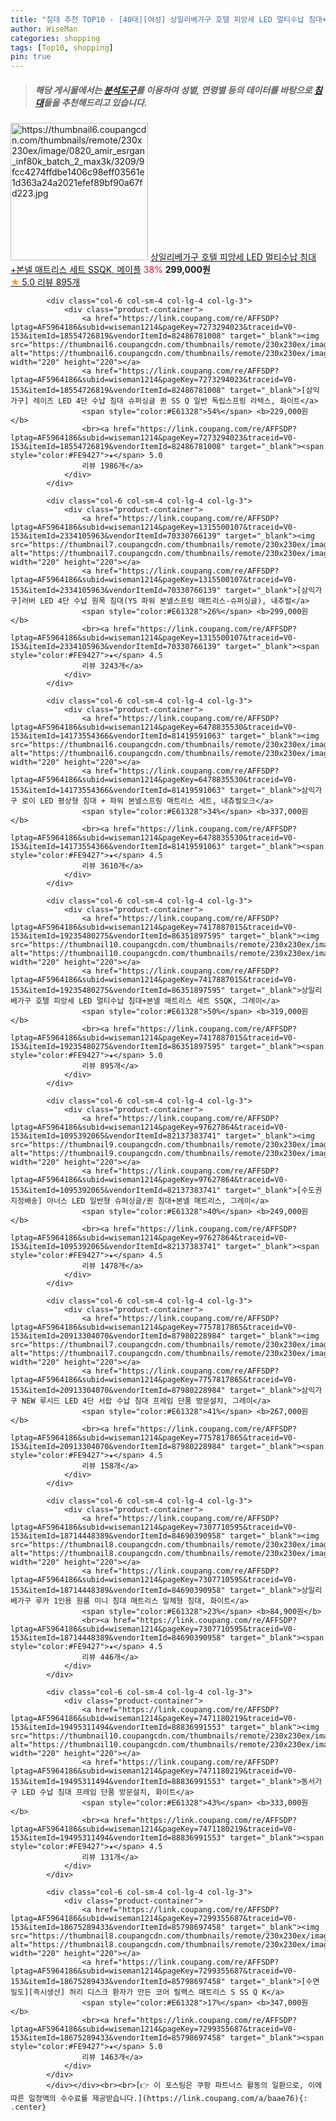 ```yaml
---
title: "침대 추천 TOP10 - [40대][여성] 상일리베가구 호텔 피앙세 LED 멀티수납 침대+본넬 매트리스 세트 SSQK, 메이플"
author: WiseMan
categories: shopping
tags: [Top10, shopping]
pin: true
---
```


> ##### 해당 게시물에서는 [**분석도구**](https://itemscout.io/)를 이용하여 **성별**, **연령별** 등의 데이터를 바탕으로 [**침대**](https://link.coupang.com/a/baae76)들을 추천해드리고 있습니다.
<div class="container"><div class="row">
            <div class="col-6 col-sm-4 col-lg-4 col-lg-3">
                <div class="product-container">
                    <a href="https://link.coupang.com/re/AFFSDP?lptag=AF5964186&subid=wiseman1214&pageKey=7417887015&traceid=V0-153&itemId=19235480272&vendorItemId=86351897584" target="_blank"><img src="https://thumbnail6.coupangcdn.com/thumbnails/remote/230x230ex/image/0820_amir_esrgan_inf80k_batch_2_max3k/3209/9fcc4274ffdbe1406c98eff03561e1d363a24a2021efef89bf90a67fd223.jpg" alt="https://thumbnail6.coupangcdn.com/thumbnails/remote/230x230ex/image/0820_amir_esrgan_inf80k_batch_2_max3k/3209/9fcc4274ffdbe1406c98eff03561e1d363a24a2021efef89bf90a67fd223.jpg" width="220" height="220"></a>
                    <a href="https://link.coupang.com/re/AFFSDP?lptag=AF5964186&subid=wiseman1214&pageKey=7417887015&traceid=V0-153&itemId=19235480272&vendorItemId=86351897584" target="_blank">상일리베가구 호텔 피앙세 LED 멀티수납 침대+본넬 매트리스 세트 SSQK, 메이플</a>
                    <span style="color:#E61328">38%</span> <b>299,000원</b>
                    <br><a href="https://link.coupang.com/re/AFFSDP?lptag=AF5964186&subid=wiseman1214&pageKey=7417887015&traceid=V0-153&itemId=19235480272&vendorItemId=86351897584" target="_blank"><span style="color:#FE9427">★</span> 5.0
                    리뷰 895개</a>
                </div>
            </div>
            
            <div class="col-6 col-sm-4 col-lg-4 col-lg-3">
                <div class="product-container">
                    <a href="https://link.coupang.com/re/AFFSDP?lptag=AF5964186&subid=wiseman1214&pageKey=7273294023&traceid=V0-153&itemId=18554726819&vendorItemId=82486781008" target="_blank"><img src="https://thumbnail6.coupangcdn.com/thumbnails/remote/230x230ex/image/0820_amir_esrgan_inf80k_batch_0_max3k/814b/0a366f0ed58fc54579369bf82db217d3fa582c926f5a526a21ad18426a20.jpg" alt="https://thumbnail6.coupangcdn.com/thumbnails/remote/230x230ex/image/0820_amir_esrgan_inf80k_batch_0_max3k/814b/0a366f0ed58fc54579369bf82db217d3fa582c926f5a526a21ad18426a20.jpg" width="220" height="220"></a>
                    <a href="https://link.coupang.com/re/AFFSDP?lptag=AF5964186&subid=wiseman1214&pageKey=7273294023&traceid=V0-153&itemId=18554726819&vendorItemId=82486781008" target="_blank">[삼익가구] 레이즈 LED 4단 수납 침대 슈퍼싱글 퀸 SS Q 일반 독립스프링 라텍스, 화이트</a>
                    <span style="color:#E61328">54%</span> <b>229,000원</b>
                    <br><a href="https://link.coupang.com/re/AFFSDP?lptag=AF5964186&subid=wiseman1214&pageKey=7273294023&traceid=V0-153&itemId=18554726819&vendorItemId=82486781008" target="_blank"><span style="color:#FE9427">★</span> 5.0
                    리뷰 1986개</a>
                </div>
            </div>
            
            <div class="col-6 col-sm-4 col-lg-4 col-lg-3">
                <div class="product-container">
                    <a href="https://link.coupang.com/re/AFFSDP?lptag=AF5964186&subid=wiseman1214&pageKey=1315500107&traceid=V0-153&itemId=2334105963&vendorItemId=70330766139" target="_blank"><img src="https://thumbnail7.coupangcdn.com/thumbnails/remote/230x230ex/image/0820_amir_esrgan_inf80k_batch_0_max3k/ca5a/1c0a0220be74466e2873b216e5bd3d90ef258ead8c4ff1cddce39a9b7dc2.jpg" alt="https://thumbnail7.coupangcdn.com/thumbnails/remote/230x230ex/image/0820_amir_esrgan_inf80k_batch_0_max3k/ca5a/1c0a0220be74466e2873b216e5bd3d90ef258ead8c4ff1cddce39a9b7dc2.jpg" width="220" height="220"></a>
                    <a href="https://link.coupang.com/re/AFFSDP?lptag=AF5964186&subid=wiseman1214&pageKey=1315500107&traceid=V0-153&itemId=2334105963&vendorItemId=70330766139" target="_blank">[삼익가구]러버 LED 4단 수납 원목 침대(YS 파워 본넬스프링 매트리스-슈퍼싱글), 내추럴</a>
                    <span style="color:#E61328">26%</span> <b>299,000원</b>
                    <br><a href="https://link.coupang.com/re/AFFSDP?lptag=AF5964186&subid=wiseman1214&pageKey=1315500107&traceid=V0-153&itemId=2334105963&vendorItemId=70330766139" target="_blank"><span style="color:#FE9427">★</span> 4.5
                    리뷰 3243개</a>
                </div>
            </div>
            
            <div class="col-6 col-sm-4 col-lg-4 col-lg-3">
                <div class="product-container">
                    <a href="https://link.coupang.com/re/AFFSDP?lptag=AF5964186&subid=wiseman1214&pageKey=6478835530&traceid=V0-153&itemId=14173554366&vendorItemId=81419591063" target="_blank"><img src="https://thumbnail6.coupangcdn.com/thumbnails/remote/230x230ex/image/0820_amir_esrgan_inf80k_batch_7_max3k/1beb/ab9f5470437aae9c605b69e67cb11283f5b75456cddea8ada0d3f4f3ddfd.jpg" alt="https://thumbnail6.coupangcdn.com/thumbnails/remote/230x230ex/image/0820_amir_esrgan_inf80k_batch_7_max3k/1beb/ab9f5470437aae9c605b69e67cb11283f5b75456cddea8ada0d3f4f3ddfd.jpg" width="220" height="220"></a>
                    <a href="https://link.coupang.com/re/AFFSDP?lptag=AF5964186&subid=wiseman1214&pageKey=6478835530&traceid=V0-153&itemId=14173554366&vendorItemId=81419591063" target="_blank">삼익가구 로이 LED 평상형 침대 + 파워 본넬스프링 매트리스 세트, 내츄럴오크</a>
                    <span style="color:#E61328">34%</span> <b>337,000원</b>
                    <br><a href="https://link.coupang.com/re/AFFSDP?lptag=AF5964186&subid=wiseman1214&pageKey=6478835530&traceid=V0-153&itemId=14173554366&vendorItemId=81419591063" target="_blank"><span style="color:#FE9427">★</span> 4.5
                    리뷰 3610개</a>
                </div>
            </div>
            
            <div class="col-6 col-sm-4 col-lg-4 col-lg-3">
                <div class="product-container">
                    <a href="https://link.coupang.com/re/AFFSDP?lptag=AF5964186&subid=wiseman1214&pageKey=7417887015&traceid=V0-153&itemId=19235480275&vendorItemId=86351897595" target="_blank"><img src="https://thumbnail10.coupangcdn.com/thumbnails/remote/230x230ex/image/vendor_inventory/e4ff/00690b7bef6596b1a67d3f3004165f4c60496d321a63d2dbbd95fcceb07f.jpg" alt="https://thumbnail10.coupangcdn.com/thumbnails/remote/230x230ex/image/vendor_inventory/e4ff/00690b7bef6596b1a67d3f3004165f4c60496d321a63d2dbbd95fcceb07f.jpg" width="220" height="220"></a>
                    <a href="https://link.coupang.com/re/AFFSDP?lptag=AF5964186&subid=wiseman1214&pageKey=7417887015&traceid=V0-153&itemId=19235480275&vendorItemId=86351897595" target="_blank">상일리베가구 호텔 피앙세 LED 멀티수납 침대+본넬 매트리스 세트 SSQK, 그레이</a>
                    <span style="color:#E61328">50%</span> <b>319,000원</b>
                    <br><a href="https://link.coupang.com/re/AFFSDP?lptag=AF5964186&subid=wiseman1214&pageKey=7417887015&traceid=V0-153&itemId=19235480275&vendorItemId=86351897595" target="_blank"><span style="color:#FE9427">★</span> 5.0
                    리뷰 895개</a>
                </div>
            </div>
            
            <div class="col-6 col-sm-4 col-lg-4 col-lg-3">
                <div class="product-container">
                    <a href="https://link.coupang.com/re/AFFSDP?lptag=AF5964186&subid=wiseman1214&pageKey=97627864&traceid=V0-153&itemId=1095392065&vendorItemId=82137383741" target="_blank"><img src="https://thumbnail9.coupangcdn.com/thumbnails/remote/230x230ex/image/vendor_inventory/0417/ca69c4e1bf8daf03f5ecc2fa9d779e5d012020612ea605a082492e40e143.jpg" alt="https://thumbnail9.coupangcdn.com/thumbnails/remote/230x230ex/image/vendor_inventory/0417/ca69c4e1bf8daf03f5ecc2fa9d779e5d012020612ea605a082492e40e143.jpg" width="220" height="220"></a>
                    <a href="https://link.coupang.com/re/AFFSDP?lptag=AF5964186&subid=wiseman1214&pageKey=97627864&traceid=V0-153&itemId=1095392065&vendorItemId=82137383741" target="_blank">[수도권 지정배송] 아너스 LED 일반형 슈퍼싱글/퀸 침대+본넬 매트리스, 그레이</a>
                    <span style="color:#E61328">40%</span> <b>249,000원</b>
                    <br><a href="https://link.coupang.com/re/AFFSDP?lptag=AF5964186&subid=wiseman1214&pageKey=97627864&traceid=V0-153&itemId=1095392065&vendorItemId=82137383741" target="_blank"><span style="color:#FE9427">★</span> 4.5
                    리뷰 1478개</a>
                </div>
            </div>
            
            <div class="col-6 col-sm-4 col-lg-4 col-lg-3">
                <div class="product-container">
                    <a href="https://link.coupang.com/re/AFFSDP?lptag=AF5964186&subid=wiseman1214&pageKey=7757817865&traceid=V0-153&itemId=20913304070&vendorItemId=87980228984" target="_blank"><img src="https://thumbnail7.coupangcdn.com/thumbnails/remote/230x230ex/image/rs_quotation_api/3njd0ppx/106db72acd604307bcc2c696542c9e11.jpg" alt="https://thumbnail7.coupangcdn.com/thumbnails/remote/230x230ex/image/rs_quotation_api/3njd0ppx/106db72acd604307bcc2c696542c9e11.jpg" width="220" height="220"></a>
                    <a href="https://link.coupang.com/re/AFFSDP?lptag=AF5964186&subid=wiseman1214&pageKey=7757817865&traceid=V0-153&itemId=20913304070&vendorItemId=87980228984" target="_blank">삼익가구 NEW 루시드 LED 4단 서랍 수납 침대 프레임 단품 방문설치, 그레이</a>
                    <span style="color:#E61328">41%</span> <b>267,000원</b>
                    <br><a href="https://link.coupang.com/re/AFFSDP?lptag=AF5964186&subid=wiseman1214&pageKey=7757817865&traceid=V0-153&itemId=20913304070&vendorItemId=87980228984" target="_blank"><span style="color:#FE9427">★</span> 4.5
                    리뷰 158개</a>
                </div>
            </div>
            
            <div class="col-6 col-sm-4 col-lg-4 col-lg-3">
                <div class="product-container">
                    <a href="https://link.coupang.com/re/AFFSDP?lptag=AF5964186&subid=wiseman1214&pageKey=7307710595&traceid=V0-153&itemId=18714448389&vendorItemId=84690390958" target="_blank"><img src="https://thumbnail8.coupangcdn.com/thumbnails/remote/230x230ex/image/vendor_inventory/8c92/4186d8a4ce6c8d739bd3e7964fddb71361ea8d87a152ca145f6a8f6e96e1.jpg" alt="https://thumbnail8.coupangcdn.com/thumbnails/remote/230x230ex/image/vendor_inventory/8c92/4186d8a4ce6c8d739bd3e7964fddb71361ea8d87a152ca145f6a8f6e96e1.jpg" width="220" height="220"></a>
                    <a href="https://link.coupang.com/re/AFFSDP?lptag=AF5964186&subid=wiseman1214&pageKey=7307710595&traceid=V0-153&itemId=18714448389&vendorItemId=84690390958" target="_blank">상일리베가구 루카 1인용 원룸 미니 침대 매트리스 일체형 침대, 화이트</a>
                    <span style="color:#E61328">23%</span> <b>84,900원</b>
                    <br><a href="https://link.coupang.com/re/AFFSDP?lptag=AF5964186&subid=wiseman1214&pageKey=7307710595&traceid=V0-153&itemId=18714448389&vendorItemId=84690390958" target="_blank"><span style="color:#FE9427">★</span> 4.5
                    리뷰 446개</a>
                </div>
            </div>
            
            <div class="col-6 col-sm-4 col-lg-4 col-lg-3">
                <div class="product-container">
                    <a href="https://link.coupang.com/re/AFFSDP?lptag=AF5964186&subid=wiseman1214&pageKey=7471180219&traceid=V0-153&itemId=19495311494&vendorItemId=88836991553" target="_blank"><img src="https://thumbnail10.coupangcdn.com/thumbnails/remote/230x230ex/image/0820_amir_esrgan_inf80k_batch_3_max3k/0f8d/f1db33280f64901d0e43a116683f044d96cca2f687f98ab323a5ed65c89b.jpg" alt="https://thumbnail10.coupangcdn.com/thumbnails/remote/230x230ex/image/0820_amir_esrgan_inf80k_batch_3_max3k/0f8d/f1db33280f64901d0e43a116683f044d96cca2f687f98ab323a5ed65c89b.jpg" width="220" height="220"></a>
                    <a href="https://link.coupang.com/re/AFFSDP?lptag=AF5964186&subid=wiseman1214&pageKey=7471180219&traceid=V0-153&itemId=19495311494&vendorItemId=88836991553" target="_blank">동서가구 LED 수납 침대 프레임 단품 방문설치, 화이트</a>
                    <span style="color:#E61328">43%</span> <b>333,000원</b>
                    <br><a href="https://link.coupang.com/re/AFFSDP?lptag=AF5964186&subid=wiseman1214&pageKey=7471180219&traceid=V0-153&itemId=19495311494&vendorItemId=88836991553" target="_blank"><span style="color:#FE9427">★</span> 4.5
                    리뷰 131개</a>
                </div>
            </div>
            
            <div class="col-6 col-sm-4 col-lg-4 col-lg-3">
                <div class="product-container">
                    <a href="https://link.coupang.com/re/AFFSDP?lptag=AF5964186&subid=wiseman1214&pageKey=7299355687&traceid=V0-153&itemId=18675289433&vendorItemId=85798697458" target="_blank"><img src="https://thumbnail8.coupangcdn.com/thumbnails/remote/230x230ex/image/vendor_inventory/9ca1/81228f3616932dd2216430b9c89882d4882081a8961fa97ee6928416f038.jpg" alt="https://thumbnail8.coupangcdn.com/thumbnails/remote/230x230ex/image/vendor_inventory/9ca1/81228f3616932dd2216430b9c89882d4882081a8961fa97ee6928416f038.jpg" width="220" height="220"></a>
                    <a href="https://link.coupang.com/re/AFFSDP?lptag=AF5964186&subid=wiseman1214&pageKey=7299355687&traceid=V0-153&itemId=18675289433&vendorItemId=85798697458" target="_blank">[수면밀도][즉시생산] 허리 디스크 환자가 만든 코어 릴랙스 매트리스 S SS Q K</a>
                    <span style="color:#E61328">17%</span> <b>347,000원</b>
                    <br><a href="https://link.coupang.com/re/AFFSDP?lptag=AF5964186&subid=wiseman1214&pageKey=7299355687&traceid=V0-153&itemId=18675289433&vendorItemId=85798697458" target="_blank"><span style="color:#FE9427">★</span> 5.0
                    리뷰 1463개</a>
                </div>
            </div>
            </div></div><br><br>[👉 이 포스팅은 쿠팡 파트너스 활동의 일환으로, 이에 따른 일정액의 수수료를 제공받습니다.](https://link.coupang.com/a/baae76){: .center}